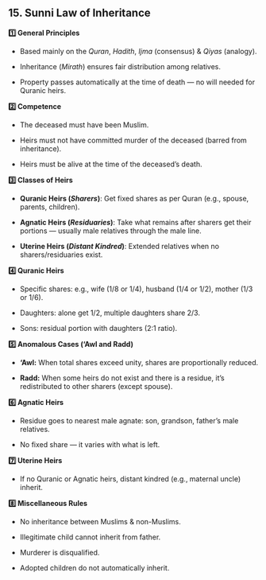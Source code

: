 
## 15. Sunni Law of Inheritance

**1️⃣ General Principles**

- Based mainly on the _Quran_, _Hadith_, _Ijma_ (consensus) & _Qiyas_ (analogy).
    
- Inheritance (_Mirath_) ensures fair distribution among relatives.
    
- Property passes automatically at the time of death — no will needed for Quranic heirs.
    

**2️⃣ Competence**

- The deceased must have been Muslim.
    
- Heirs must not have committed murder of the deceased (barred from inheritance).
    
- Heirs must be alive at the time of the deceased’s death.
    

**3️⃣ Classes of Heirs**

- **Quranic Heirs (_Sharers_)**: Get fixed shares as per Quran (e.g., spouse, parents, children).
    
- **Agnatic Heirs (_Residuaries_)**: Take what remains after sharers get their portions — usually male relatives through the male line.
    
- **Uterine Heirs (_Distant Kindred_)**: Extended relatives when no sharers/residuaries exist.
    

**4️⃣ Quranic Heirs**

- Specific shares: e.g., wife (1/8 or 1/4), husband (1/4 or 1/2), mother (1/3 or 1/6).
    
- Daughters: alone get 1/2, multiple daughters share 2/3.
    
- Sons: residual portion with daughters (2:1 ratio).
    

**5️⃣ Anomalous Cases (‘Awl and Radd)**

- **‘Awl:** When total shares exceed unity, shares are proportionally reduced.
    
- **Radd:** When some heirs do not exist and there is a residue, it’s redistributed to other sharers (except spouse).
    

**6️⃣ Agnatic Heirs**

- Residue goes to nearest male agnate: son, grandson, father’s male relatives.
    
- No fixed share — it varies with what is left.
    

**7️⃣ Uterine Heirs**

- If no Quranic or Agnatic heirs, distant kindred (e.g., maternal uncle) inherit.
    

**8️⃣ Miscellaneous Rules**

- No inheritance between Muslims & non-Muslims.
    
- Illegitimate child cannot inherit from father.
    
- Murderer is disqualified.
    
- Adopted children do not automatically inherit.
    
